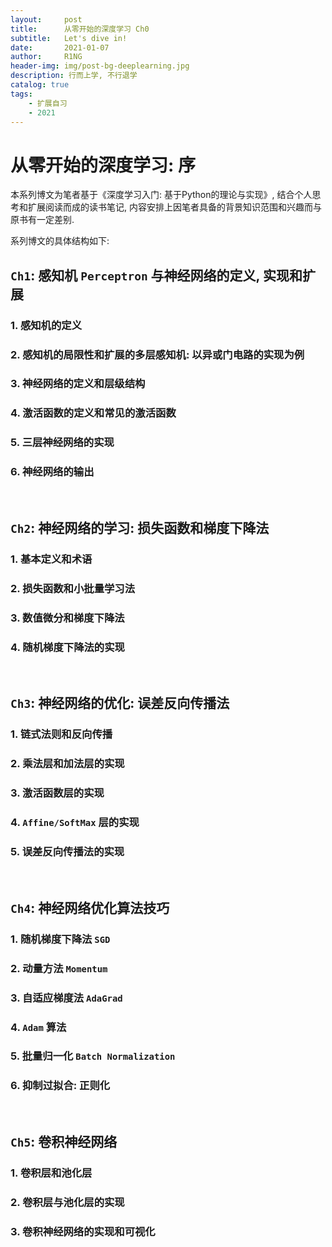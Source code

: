 ```yaml
---
layout:     post
title:      从零开始的深度学习 Ch0
subtitle:   Let's dive in!
date:       2021-01-07
author:     R1NG
header-img: img/post-bg-deeplearning.jpg
description: 行而上学, 不行退学
catalog: true
tags:
    - 扩展自习
    - 2021
---
```


# 从零开始的深度学习: 序

本系列博文为笔者基于《深度学习入门: 基于Python的理论与实现》, 结合个人思考和扩展阅读而成的读书笔记, 内容安排上因笔者具备的背景知识范围和兴趣而与原书有一定差别. 

系列博文的具体结构如下:

## `Ch1`: 感知机 `Perceptron` 与神经网络的定义, 实现和扩展<br>
### 1. 感知机的定义
### 2. 感知机的局限性和扩展的多层感知机: 以异或门电路的实现为例
### 3. 神经网络的定义和层级结构
### 4. 激活函数的定义和常见的激活函数
### 5. 三层神经网络的实现
### 6. 神经网络的输出

<br>

## `Ch2`: 神经网络的学习: 损失函数和梯度下降法<br>
### 1. 基本定义和术语
### 2. 损失函数和小批量学习法
### 3. 数值微分和梯度下降法
### 4. 随机梯度下降法的实现

<br>

## `Ch3`: 神经网络的优化: 误差反向传播法<br>
### 1. 链式法则和反向传播
### 2. 乘法层和加法层的实现
### 3. 激活函数层的实现
### 4. `Affine/SoftMax` 层的实现
### 5. 误差反向传播法的实现

<br>

## `Ch4`: 神经网络优化算法技巧
### 1. 随机梯度下降法 `SGD`
### 2. 动量方法 `Momentum`
### 3. 自适应梯度法 `AdaGrad`
### 4. `Adam` 算法
### 5. 批量归一化 `Batch Normalization`
### 6. 抑制过拟合: 正则化

<br>

## `Ch5`: 卷积神经网络<br>
### 1. 卷积层和池化层
### 2. 卷积层与池化层的实现
### 3. 卷积神经网络的实现和可视化
